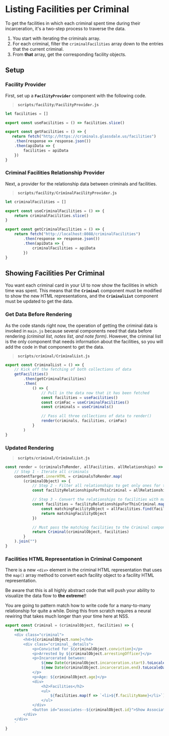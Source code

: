 # Listing Facilities per Criminal


To get the facilities in which each criminal spent time during their incarceration, it's a two-step process to traverse the data.

1. You start with iterating the criminals array.
1. For each criminal, filter the `criminalFacilities` array down to the entries that the current criminal.
1. From **that** array, get the corresponding facility objects.

## Setup

### Facility Provider

First, set up a **`FacilityProvider`** component with the following code.

> **`scripts/facility/FacilityProvider.js`**

```js
let facilities = []

export const useFacilities = () => facilities.slice()

export const getFacilities = () => {
   return fetch("http://https://criminals.glassdale.us/facilities")
    .then(response => response.json())
    .then(apiData => {
        facilities = apiData
    })
}
```

### Criminal Facilities Relationship Provider

Next, a provider for the relationship data between criminals and facilities.

> **`scripts/facility/CriminalFacilityProvider.js`**

```js
let criminalFacilities = []

export const useCriminalFacilities = () => {
    return criminalFacilities.slice()
}

export const getCriminalFacilities = () => {
    return fetch("http://localhost:8088/criminalFacilities")
        .then(response => response.json())
        .then(apiData => {
            criminalFacilities = apiData
        })
}
```

## Showing Facilities Per Criminal

You want each criminal card in your UI to now show the facilities in which time was spent. This means that the **`Criminal`** component must be modified to show the new HTML representations, and the **`CriminalList`** component must be updated to get the data.

### Get Data Before Rendering

As the code stands right now, the operation of getting the criminal data is invoked in `main.js` because several components need that data before rendering _(criminal list, notes list, and note form)_. However, the criminal list is the only component that needs information about the facilities, so you will add the code in that component to get the data.

> **`scripts/criminal/CriminalList.js`**

```js
export const CriminalList = () => {
    // Kick off the fetching of both collections of data
    getFacilities()
        .then(getCriminalFacilities)
        .then(
            () => {
                // Pull in the data now that it has been fetched
                const facilities = useFacilities()
                const crimFac = useCriminalFacilities()
                const criminals = useCriminals()

                // Pass all three collections of data to render()
                render(criminals, facilities, crimFac)
            }
        )
}
```

### Updated Rendering

> **`scripts/criminal/CriminalList.js`**

```js
const render = (criminalsToRender, allFacilities, allRelationships) => {
    // Step 1 - Iterate all criminals
    contentTarget.innerHTML = criminalsToRender.map(
        (criminalObject) => {
            // Step 2 - Filter all relationships to get only ones for this criminal
            const facilityRelationshipsForThisCriminal = allRelationships.filter(cf => cf.criminalId === criminalObject.id)

            // Step 3 - Convert the relationships to facilities with map()
            const facilities = facilityRelationshipsForThisCriminal.map(cf => {
                const matchingFacilityObject = allFacilities.find(facility => facility.id === cf.facilityId)
                return matchingFacilityObject
            })

            // Must pass the matching facilities to the Criminal component
            return Criminal(criminalObject, facilities)
        }
    ).join("")
}
```

### Facilities HTML Representation in Criminal Component

There is a new `<div>` element in the criminal HTML representation that uses the `map()` array method to convert each facility object to a facility HTML representation.

Be aware that this is all highly abstract code that will push your ability to visualize the data flow to **the extreme**!!

You are going to pattern match how to write code for a many-to-many relationship for quite a while. Doing this from scratch requires a neural rewiring that takes much longer than your time here at NSS.

```js
export const Criminal = (criminalObject, facilities) => {
    return `
    <div class="criminal">
        <h4>${criminalObject.name}</h4>
        <div class="criminal__details">
            <p>Convicted for ${criminalObject.conviction}</p>
            <p>Arrested by ${criminalObject.arrestingOfficer}</p>
            <p>Incarcerated between:
                ${new Date(criminalObject.incarceration.start).toLocaleDateString()} and
                ${new Date(criminalObject.incarceration.end).toLocaleDateString()}
            </p>
            <p>Age: ${criminalObject.age}</p>
            <div>
                <h2>Facilities</h2>
                <ul>
                    ${facilities.map(f => `<li>${f.facilityName}</li>`).join("")}
                </ul>
            </div>
            <button id="associates--${criminalObject.id}">Show Associates</button>
        </div>
    </div>
    `
}
```


